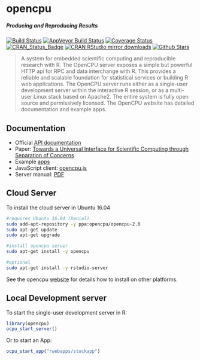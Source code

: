 # opencpu

##### *Producing and Reproducing Results*

[![Build Status](https://travis-ci.org/opencpu/opencpu.svg?branch=master)](https://travis-ci.org/opencpu/opencpu)
[![AppVeyor Build Status](https://ci.appveyor.com/api/projects/status/github/jeroen/opencpu?branch=master&svg=true)](https://ci.appveyor.com/project/jeroen/opencpu)
[![Coverage Status](https://codecov.io/github/opencpu/opencpu/coverage.svg?branch=master)](https://codecov.io/github/opencpu/opencpu?branch=master)
[![CRAN_Status_Badge](http://www.r-pkg.org/badges/version/opencpu)](http://cran.r-project.org/package=opencpu)
[![CRAN RStudio mirror downloads](http://cranlogs.r-pkg.org/badges/opencpu)](http://cran.r-project.org/web/packages/opencpu/index.html)
[![Github Stars](https://img.shields.io/github/stars/opencpu/opencpu.svg?style=social&label=Github)](https://github.com/opencpu/opencpu)

> A system for embedded scientific computing and reproducible research with R.
  The OpenCPU server exposes a simple but powerful HTTP api for RPC and data interchange
  with R. This provides a reliable and scalable foundation for statistical services or 
  building R web applications. The OpenCPU server runs either as a single-user development
  server within the interactive R session, or as a multi-user Linux stack based on Apache2. 
  The entire system is fully open source and permissively licensed. The OpenCPU website
  has detailed documentation and example apps.

## Documentation

 - Official [API documentation](https://www.opencpu.org/api.html)
 - Paper: [Towards a Universal Interface for Scientific Computing through Separation of Concerns](http://arxiv.org/abs/1406.4806) 
 - Example [apps](https://www.opencpu.org/apps.html)
 - JavaScript client: [opencpu.js](https://github.com/opencpu/opencpu.js)
 - Server manual: [PDF](http://opencpu.github.io/server-manual/opencpu-server.pdf)

## Cloud Server

To install the cloud server in Ubuntu 16.04

```sh
#requires Ubuntu 16.04 (Xenial)
sudo add-apt-repository -y ppa:opencpu/opencpu-2.0
sudo apt-get update 
sudo apt-get upgrade

#install opencpu server
sudo apt-get install -y opencpu

#optional
sudo apt-get install -y rstudio-server 
```

See the opencpu [website](https://www.opencpu.org/download.html) for details how to install on other platforms.

## Local Development server

To start the single-user development server in R:

```r
library(opencpu)
ocpu_start_server()
```

Or to start an App:

```r
ocpu_start_app("rwebapps/stockapp")
```

